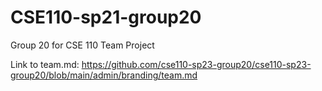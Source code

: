 # CSE110-sp21-group20
Group 20 for CSE 110 Team Project

Link to team.md: https://github.com/cse110-sp23-group20/cse110-sp23-group20/blob/main/admin/branding/team.md
